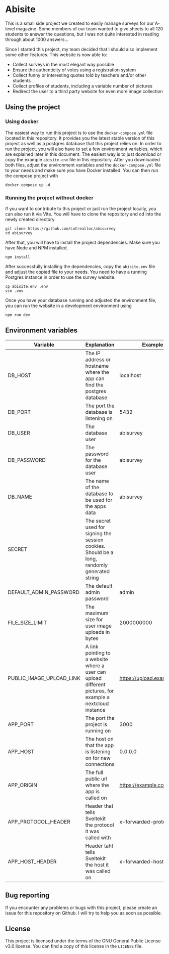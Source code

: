 # Abisite

This is a small side project we created to easily manage surveys for our A-level magazine.
Some members of our team wanted to give sheets to all 120 students to answer the questions, but I was not quite interested in reading through about 1000 answers...

Since I started this project, my team decided that I should also implement some other features. This website is now able to:

- Collect surveys in the most elegant way possible
- Ensure the authenticity of votes using a registration system
- Collect funny or interesting quotes told by teachers and/or other students
- Collect profiles of students, including a variable number of pictures
- Redirect the user to a third party website for even more image collection

## Using the project

### Using docker

The easiest way to run this project is to use the `docker-compose.yml` file located in this repository. It provides you the latest stable version of this project as well as a postgres database that this project relies on.
In order to run the project, you will also have to set a few environment variables, which are explained later in this document. The easiest way is to just download or copy the example `abisite.env` file in this repository. After you downloaded both files, adjust the environment variables and the `docker-compose.yml` file to your needs and make sure you have Docker installed. You can then run the compose project with

```
docker compose up -d
```

### Running the project without docker

If you want to contribute to this project or just run the project locally, you can also run it via Vite.
You will have to clone the repository and cd into the newly created directory

```
git clone https://github.com/LoCrealloc/abisurvey
cd abisurvey
```

After that, you will have to install the project dependencies. Make sure you have Node and NPM installed.

```
npm install
```

After successfully installing the dependencies, copy the `abisite.env` file and adjust the copied file to your needs. You need to have a running Postgres instance in order to use the survey website.

```
cp abisite.env .env
vim .env
```

Once you have your database running and adjusted the environment file, you can run the website in a development environment using

```
npm run dev
```

## Environment variables

| **Variable**             | **Explanation**                                                                                           | **Example**                |
| ------------------------ | --------------------------------------------------------------------------------------------------------- | -------------------------- |
| DB_HOST                  | The IP address or hostname where the app can find the postgres database                                   | localhost                  |
| DB_PORT                  | The port the database is listening on                                                                     | 5432                       |
| DB_USER                  | The database user                                                                                         | abisurvey                  |
| DB_PASSWORD              | The password for the database user                                                                        | abisurvey                  |
| DB_NAME                  | The name of the database to be used for the apps data                                                     | abisurvey                  |
| SECRET                   | The secret used for signing the session cookies. Should be a long, randomly generated string              |                            |
| DEFAULT_ADMIN_PASSWORD   | The default admin password                                                                                | admin                      |
| FILE_SIZE_LIMIT          | The maximum size for user image uploads in bytes                                                          | 2000000000                 |
| PUBLIC_IMAGE_UPLOAD_LINK | A link pointing to a website where a user can upload different pictures, for example a nextcloud instance | https://upload.example.com |
| APP_PORT                 | The port the project is running on                                                                        | 3000                       |
| APP_HOST                 | The host on that the app is listening on for new connections                                              | 0.0.0.0                    |
| APP_ORIGIN               | The full public url where the app is called on                                                            | https://example.com        |
| APP_PROTOCOL_HEADER      | Header that tells Sveltekit the protocol it was called with                                               | x-forwarded-proto          |
| APP_HOST_HEADER          | Header taht tells Sveltekit the host it was called on                                                     | x-forwarded-host           |

## Bug reporting

If you encounter any problems or bugs with this project, please create an issue for this repository on Github. I will try to help you as soon as possible.

## License

This project is licensed under the terms of the GNU General Public License v3.0 license. You can find a copy of this license in the `LICENSE` file.

